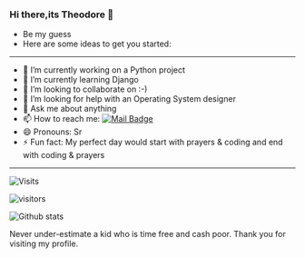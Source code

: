 ### Hi there,its Theodore 👋
* Be my guess
* Here are some ideas to get you started:
<hr>

- 🔭 I’m currently working on a Python project
- 🌱 I’m currently learning Django
- 👯 I’m looking to collaborate on :-)
- 🤔 I’m looking for help with an Operating System designer
- 💬 Ask me about anything
- 📫 How to reach me: 
[![Mail Badge](Email)](mailto:ngulefacfolefac@gmail.com)
- 😄 Pronouns: Sr
- ⚡ Fun fact: My perfect day would start with prayers & coding and end with coding & prayers
<hr>
 
![Visits](https://komarev.com/ghpvc/?username=Ngulefac)


![visitors](https://visitor-badge.glitch.me/badge?page_id=Ngulefac)


![Github stats](https://github-readme-stats.vercel.app/api?username=Ngulefac&show_icons=true&count_private=true)

Never under-estimate a kid who is time free and cash poor.
Thank you for visiting my profile.


